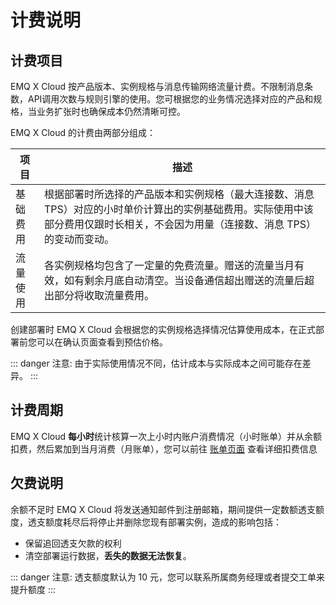 
# 计费说明

## 计费项目

EMQ X Cloud 按产品版本、实例规格与消息传输网络流量计费。不限制消息条数，API调用次数与规则引擎的使用。您可根据您的业务情况选择对应的产品和规格，当业务扩张时也确保成本仍然清晰可控。

EMQ X Cloud 的计费由两部分组成：

| 项目     | 描述                                                         |
| -------- | ------------------------------------------------------------ |
| 基础费用 | 根据部署时所选择的产品版本和实例规格（最大连接数、消息 TPS）对应的小时单价计算出的实例基础费用。实际使用中该部分费用仅跟时长相关，不会因为用量（连接数、消息 TPS）的变动而变动。 |
| 流量使用 | 各实例规格均包含了一定量的免费流量。赠送的流量当月有效，如有剩余月底自动清空。当设备通信超出赠送的流量后超出部分将收取流量费用。 |

创建部署时 EMQ X Cloud 会根据您的实例规格选择情况估算使用成本，在正式部署前您可以在确认页面查看到预估价格。

::: danger
注意: 由于实际使用情况不同，估计成本与实际成本之间可能存在差异。
:::



## 计费周期

EMQ X Cloud **每小时**统计核算一次上小时内账户消费情况（小时账单）并从余额扣费，然后累加到当月消费（月账单），您可以前往 [账单页面](<https://cloud.emqx.com/console/billing/overview>) 查看详细扣费信息



## 欠费说明

余额不足时 EMQ X Cloud 将发送通知邮件到注册邮箱，期间提供一定数额透支额度，透支额度耗尽后将停止并删除您现有部署实例，造成的影响包括：

- 保留追回透支欠款的权利
- 清空部署运行数据，**丢失的数据无法恢复**。

::: danger
注意: 透支额度默认为 10 元，您可以联系所属商务经理或者提交工单来提升额度
:::